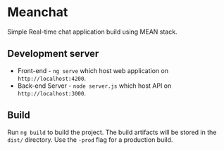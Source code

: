 # Meanchat

Simple Real-time chat application build using MEAN stack.

## Development server

* Front-end - `ng serve` which host web application on `http://localhost:4200`.
* Back-end Server - `node server.js` which host API on `http://localhost:3000`.

## Build

Run `ng build` to build the project. The build artifacts will be stored in the `dist/` directory. Use the `-prod` flag for a production build.
